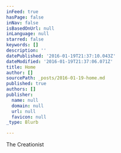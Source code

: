 ```yaml
---
inFeed: true
hasPage: false
inNav: false
isBasedOnUrl: null
inLanguage: null
starred: false
keywords: []
description: ''
datePublished: '2016-01-19T21:37:10.043Z'
dateModified: '2016-01-19T21:37:06.071Z'
title: Home
author: []
sourcePath: _posts/2016-01-19-home.md
published: true
authors: []
publisher:
  name: null
  domain: null
  url: null
  favicon: null
_type: Blurb

---
```

The Creationist